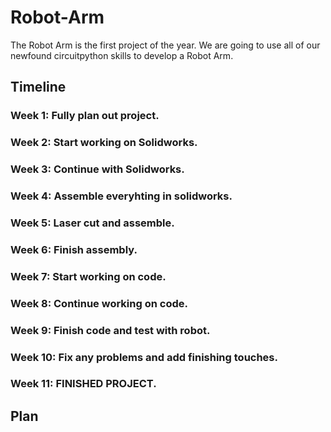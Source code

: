 # Robot-Arm
The Robot Arm is the first project of the year. We are going to use all of our newfound circuitpython skills to develop a Robot Arm.
## Timeline
### Week 1: Fully plan out project.
### Week 2: Start working on Solidworks.
### Week 3: Continue with Solidworks.
### Week 4: Assemble everyhting in solidworks.
### Week 5: Laser cut and assemble.
### Week 6: Finish assembly.
### Week 7: Start working on code.
### Week 8: Continue working on code.
### Week 9: Finish code and test with robot.
### Week 10: Fix any problems and add finishing touches.
### Week 11: FINISHED PROJECT.
## Plan
